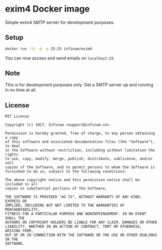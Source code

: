 # exim4 Docker image

Simple exim4 SMTP server for development purposes.

## Setup

```bash
docker run -ti -d -p 25:25 infinum/exim4
```

You can now access and send emails on `localhost:25`.

## Note

This is for development purposes only. Get a SMTP server up and running in no
time at all.

## License

```
MIT License

Copyright (c) 2017. Infinum <support@infinum.co>

Permission is hereby granted, free of charge, to any person obtaining a copy
of this software and associated documentation files (the "Software"), to deal
in the Software without restriction, including without limitation the rights
to use, copy, modify, merge, publish, distribute, sublicense, and/or sell
copies of the Software, and to permit persons to whom the Software is
furnished to do so, subject to the following conditions:

The above copyright notice and this permission notice shall be included in all
copies or substantial portions of the Software.

THE SOFTWARE IS PROVIDED "AS IS", WITHOUT WARRANTY OF ANY KIND, EXPRESS OR
IMPLIED, INCLUDING BUT NOT LIMITED TO THE WARRANTIES OF MERCHANTABILITY,
FITNESS FOR A PARTICULAR PURPOSE AND NONINFRINGEMENT. IN NO EVENT SHALL THE
AUTHORS OR COPYRIGHT HOLDERS BE LIABLE FOR ANY CLAIM, DAMAGES OR OTHER
LIABILITY, WHETHER IN AN ACTION OF CONTRACT, TORT OR OTHERWISE, ARISING FROM,
OUT OF OR IN CONNECTION WITH THE SOFTWARE OR THE USE OR OTHER DEALINGS IN THE
SOFTWARE.
```
